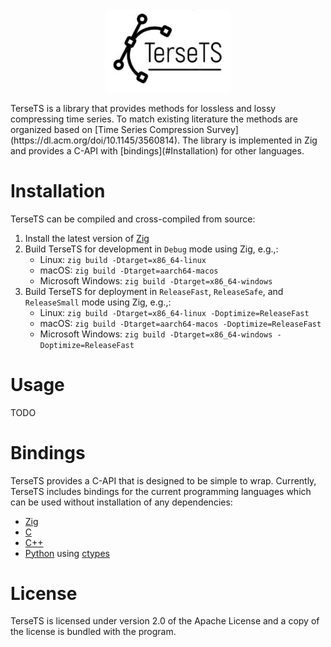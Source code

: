 <center><img src="docs/tersets.jpg" align="middle" width="200px"/></center>

<br clear="left"/>
TerseTS is a library that provides methods for lossless and lossy compressing time series. To match existing literature the methods are organized based on [Time Series Compression Survey](https://dl.acm.org/doi/10.1145/3560814). The library is implemented in Zig and provides a C-API with [bindings](#Installation) for other languages.

<br clear="left"/>

# Installation
TerseTS can be compiled and cross-compiled from source:
1. Install the latest version of [Zig](https://ziglang.org/)
2. Build TerseTS for development in `Debug` mode using Zig, e.g.,:
   - Linux: `zig build -Dtarget=x86_64-linux`
   - macOS: `zig build -Dtarget=aarch64-macos`
   - Microsoft Windows: `zig build -Dtarget=x86_64-windows`
3. Build TerseTS for deployment in `ReleaseFast`, `ReleaseSafe`, and `ReleaseSmall` mode using Zig, e.g.,:
   - Linux: `zig build -Dtarget=x86_64-linux -Doptimize=ReleaseFast`
   - macOS: `zig build -Dtarget=aarch64-macos -Doptimize=ReleaseFast`
   - Microsoft Windows: `zig build -Dtarget=x86_64-windows -Doptimize=ReleaseFast`

# Usage
TODO

# Bindings
TerseTS provides a C-API that is designed to be simple to wrap. Currently, TerseTS includes bindings for the current programming languages which can be used without installation of any dependencies:
- [Zig](tersets/capi.zig)
- [C](tersets/capi.zig)
- [C++](tersets/capi.zig) 
- [Python](bindings/tersets.py) using [ctypes](https://docs.python.org/3/library/ctypes.html)

# License
TerseTS is licensed under version 2.0 of the Apache License and a copy of the license is bundled with the program.